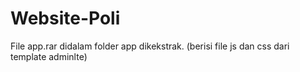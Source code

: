 # Website-Poli
File app.rar didalam folder app dikekstrak. (berisi file js dan css dari template adminlte)
